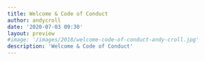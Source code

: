 ```yaml
---
title: Welcome & Code of Conduct
author: andycroll
date: '2020-07-03 09:30'
layout: preview
#image: '/images/2018/welcome-code-of-conduct-andy-croll.jpg'
description: 'Welcome & Code of Conduct'
---
```

